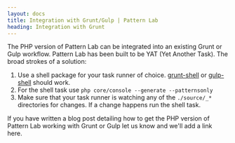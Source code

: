 ```yaml
---
layout: docs
title: Integration with Grunt/Gulp | Pattern Lab
heading: Integration with Grunt
---
```


The PHP version of Pattern Lab can be integrated into an existing Grunt or Gulp workflow. Pattern Lab has been built to be YAT (Yet Another Task). The broad strokes of a solution:

1. Use a shell package for your task runner of choice. [grunt-shell](https://www.npmjs.com/package/grunt-shell) or [gulp-shell](https://www.npmjs.com/package/gulp-shell) should work.
2. For the shell task use `php core/console --generate --patternsonly`
3. Make sure that your task runner is watching any of the `./source/_*` directories for changes. If a change happens run the shell task.

If you have written a blog post detailing how to get the PHP version of Pattern Lab working with Grunt or Gulp let us know and we'll add a link here.
